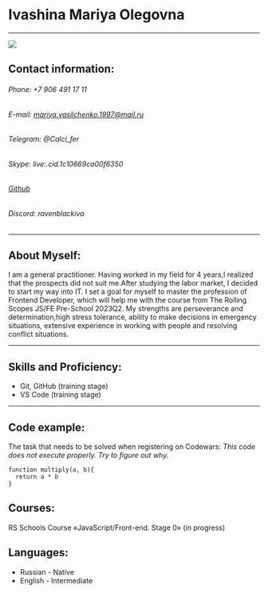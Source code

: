 # Ivashina Mariya Olegovna
***
![](https://avatars.githubusercontent.com/u/137410083?v=4)

## Contact information:
###### Phone: +7 906 491 17 11
###### E-mail: mariya.vasilchenko.1997@mail.ru
###### Telegram: @Calci_fer
###### Skype: live:.cid.1c10669ca00f6350
###### [Github](https://github.com/RavenIVA)
###### Discord: ravenblackiva
***

##  About Myself:

 I am a general practitioner. Having worked in my field for 4 years,I realized that the prospects did not suit me.After studying the labor market, I decided to start my way into IT. I set a goal for myself to master the profession of Frontend Developer, which will help me with the course from The Rolling Scopes JS/FE Pre-School 2023Q2. My strengths are perseverance and determination,high stress tolerance, ability to make decisions in emergency situations, extensive experience in working with people and resolving conflict situations.

***

## Skills and Proficiency:

* Git, GitHub (training stage)
* VS Code (training stage)

***

## Code example:

The task that needs to be solved when registering on Codewars: _This code does not execute properly. Try to figure out why._

``` 
function multiply(a, b){
  return a * b
}
```

## Courses:

RS Schools Course «JavaScript/Front-end. Stage 0» (in progress)

## Languages:

* Russian - Native
* English - Intermediate